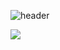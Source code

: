 ![header](https://capsule-render.vercel.app/api?type=wave&color=auto&height=300&section=header&text=Welcome%20Everyone&fontSize=90)

<img src="https://img.shields.io/badge/python-3776AB?style=for-the-badge&logo=python&logoColor=white">

<!--
**chaelink/chaelink** is a ✨ _special_ ✨ repository because its `README.md` (this file) appears on your GitHub profile.

Here are some ideas to get you started:

- 🔭 I’m currently working on ...
- 🌱 I’m currently learning ...
- 👯 I’m looking to collaborate on ...
- 🤔 I’m looking for help with ...
- 💬 Ask me about ...
- 📫 How to reach me: ...
- 😄 Pronouns: ...
- ⚡ Fun fact: ...
-->
